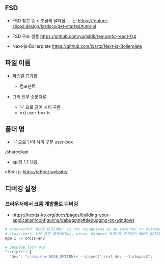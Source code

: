 ## FSD

- FSD 참고 중 > 조금씩 달라짐......;;;
  https://feature-sliced.design/kr/docs/get-started/tutorial

- FSD 구조 샘플
  https://github.com/yurisldk/realworld-react-fsd

- Next-js-Boilerplate
  https://github.com/ixartz/Next-js-Boilerplate

## 파일 이름

- 파스칼 표기법

  - 컴포넌트

- 그외 전부 소문자로
  - '-' 으로 단어 사이 구분
  - ex) user-box.ts

## 폴더 명

- '-' 으로 단어 사이 구분
  user-box

/shared/api

- api와 1:1 대응

effect js
https://effect.website/

##

## 디버깅 설정

### 브라우저에서 크롬 개발툴로 디버깅

- https://nextjs-ko.org/docs/pages/building-your-application/configuring/debugging#debugging-on-windows

```bash
# windows에서 'NODE_OPTIONS' is not recognized as an internal or external ... 메세지와 함께 NODE_OPTIONS이 안될때
# cross-env는 사용 중인 플랫폼(Mac, Linux, Windows 포함)에 관계없이 NODE_OPTIONS 환경 변수를 설정하고 장치와 운영 체제 전반에 걸쳐 일관되게 디버깅할 수 있도록 해줍니다.
npm i -D cross-env

# package.json 수정
"scripts": {
  "dev": "cross-env NODE_OPTIONS='--inspect' next dev --turbopack",
```
